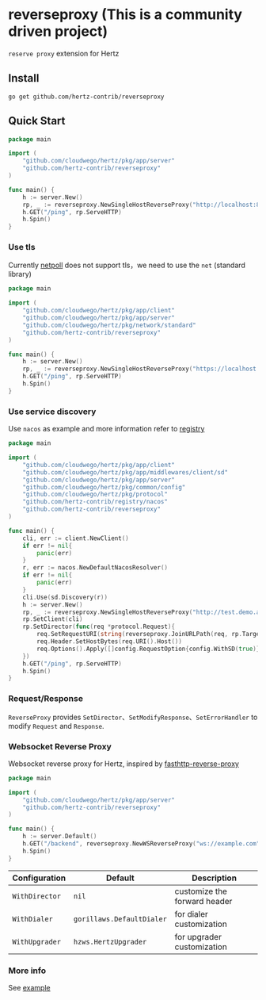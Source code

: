 # reverseproxy (This is a community driven project)

`reserve proxy` extension for Hertz

## Install

```shell
go get github.com/hertz-contrib/reverseproxy
```

## Quick Start

```go
package main

import (
	"github.com/cloudwego/hertz/pkg/app/server"
	"github.com/hertz-contrib/reverseproxy"
)

func main() {
	h := server.New()
	rp, _ := reverseproxy.NewSingleHostReverseProxy("http://localhost:8082/test")
	h.GET("/ping", rp.ServeHTTP)
	h.Spin()
}
```

### Use tls

Currently [netpoll](https://github.com/cloudwego/netpoll) does not support tls，we need to use the `net` (standard library)

```go
package main

import (
	"github.com/cloudwego/hertz/pkg/app/client"
	"github.com/cloudwego/hertz/pkg/app/server"
	"github.com/cloudwego/hertz/pkg/network/standard"
	"github.com/hertz-contrib/reverseproxy"
)

func main() {
	h := server.New()
	rp, _ := reverseproxy.NewSingleHostReverseProxy("https://localhost:8082/test",client.WithDialer(standard.NewDialer()))
	h.GET("/ping", rp.ServeHTTP)
	h.Spin()
}
```

### Use service discovery

Use `nacos` as example and more information refer to [registry](https://github.com/hertz-contrib/registry)

```go
package main

import (
	"github.com/cloudwego/hertz/pkg/app/client"
	"github.com/cloudwego/hertz/pkg/app/middlewares/client/sd"
	"github.com/cloudwego/hertz/pkg/app/server"
	"github.com/cloudwego/hertz/pkg/common/config"
	"github.com/cloudwego/hertz/pkg/protocol"
	"github.com/hertz-contrib/registry/nacos"
	"github.com/hertz-contrib/reverseproxy"
)

func main() {
	cli, err := client.NewClient()
	if err != nil{
		panic(err)
	}
	r, err := nacos.NewDefaultNacosResolver()
	if err != nil{
		panic(err)
	}
	cli.Use(sd.Discovery(r))
	h := server.New()
	rp, _ := reverseproxy.NewSingleHostReverseProxy("http://test.demo.api/test")
	rp.SetClient(cli)
	rp.SetDirector(func(req *protocol.Request){
		req.SetRequestURI(string(reverseproxy.JoinURLPath(req, rp.Target)))
		req.Header.SetHostBytes(req.URI().Host())
		req.Options().Apply([]config.RequestOption{config.WithSD(true)})
	})
	h.GET("/ping", rp.ServeHTTP)
	h.Spin()
}
```

### Request/Response

`ReverseProxy` provides `SetDirector`、`SetModifyResponse`、`SetErrorHandler` to modify `Request` and `Response`.

### Websocket Reverse Proxy

Websocket reverse proxy for Hertz, inspired by [fasthttp-reverse-proxy](https://github.com/yeqown/fasthttp-reverse-proxy)

```go
package main

import (
	"github.com/cloudwego/hertz/pkg/app/server"
	"github.com/hertz-contrib/reverseproxy"
)

func main() {
	h := server.Default()
	h.GET("/backend", reverseproxy.NewWSReverseProxy("ws://example.com").ServeHTTP)
	h.Spin()
}
```

| Configuration  | Default                   | Description                  |
|----------------|---------------------------|------------------------------|
| `WithDirector` | `nil`                     | customize the forward header |
| `WithDialer`   | `gorillaws.DefaultDialer` | for dialer customization     |
| `WithUpgrader` | `hzws.HertzUpgrader`      | for upgrader customization   |

### More info
See [example](https://github.com/cloudwego/hertz-examples)

